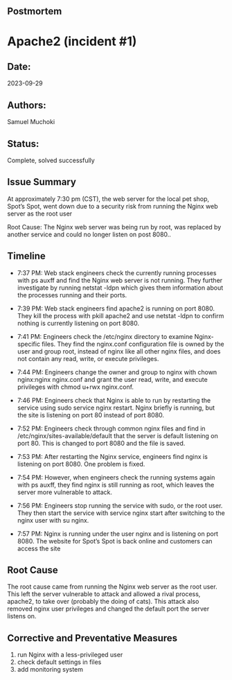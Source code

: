 ## Postmortem

# Apache2 (incident #1)
## Date:
2023-09-29

## Authors:
Samuel Muchoki

## Status:
Complete, solved successfully

## Issue Summary
At approximately 7:30 pm (CST), the web server for the local pet shop, Spot’s Spot, went down due to a security risk from running the Nginx web server as the root user

Root Cause: The Nginx web server was being run by root, was replaced by another service and could no longer listen on post 8080..

## Timeline
* 7:37 PM: Web stack engineers check the currently running processes with ps auxff and find the Nginx web server is not running. They further investigate by running netstat -ldpn which gives them information about the processes running and their ports.

* 7:39 PM: Web stack engineers find apache2 is running on port 8080. They kill the process with pkill apache2 and use netstat -ldpn to confirm nothing is currently listening on port 8080.

* 7:41 PM: Engineers check the /etc/nginx directory to examine Nginx-specific files. They find the nginx.conf configuration file is owned by the user and group root, instead of nginx like all other nginx files, and does not contain any read, write, or execute privileges.

* 7:44 PM: Engineers change the owner and group to nginx with chown nginx:nginx nginx.conf and grant the user read, write, and execute privileges with chmod u+rwx nginx.conf.

* 7:46 PM: Engineers check that Nginx is able to run by restarting the service using sudo service nginx restart. Nginx briefly is running, but the site is listening on port 80 instead of port 8080.

* 7:52 PM: Engineers check through common nginx files and find in /etc/nginx/sites-available/default that the server is default listening on port 80. This is changed to port 8080 and the file is saved.

* 7:53 PM: After restarting the Nginx service, engineers find nginx is listening on port 8080. One problem is fixed.

* 7:54 PM: However, when engineers check the running systems again with ps auxff, they find nginx is still running as root, which leaves the server more vulnerable to attack.

* 7:56 PM: Engineers stop running the service with sudo, or the root user. They then start the service with service nginx start after switching to the nginx user with su nginx.

* 7:57 PM: Nginx is running under the user nginx and is listening on port 8080. The website for Spot’s Spot is back online and customers can access the site
## Root Cause
The root cause came from running the Nginx web server as the root user. This left the server vulnerable to attack and allowed a rival process, apache2, to take over (probably the doing of cats). This attack also removed nginx user privileges and changed the default port the server listens on.

## Corrective and Preventative Measures
1. run Nginx with a less-privileged user
2. check default settings in files
3. add monitoring system
